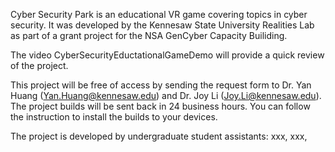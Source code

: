 Cyber Security Park is an educational VR game covering topics in cyber security. It was developed by the Kennesaw State University Realities Lab as part of a grant project for the NSA GenCyber Capacity Builiding. 

The video CyberSecurityEductationalGameDemo will provide a quick review of the project.

This project will be free of access by sending the request form to Dr. Yan Huang (Yan.Huang@kennesaw.edu) and Dr. Joy Li (Joy.Li@kennesaw.edu). The project builds will be sent back in 24 business hours. You can follow the instruction to install the builds to your devices.

The project is developed by undergraduate student assistants:
xxx, xxx,
